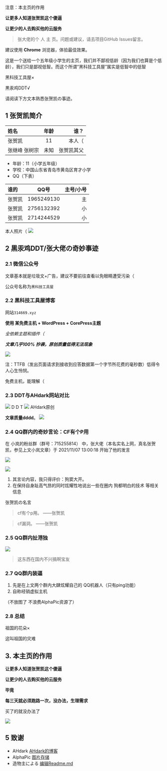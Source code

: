 注意：本主页的作用

**让更多人知道张贺凯这个傻逼**

**让更少的人去购买他的云服务**
>张大佬的个 人 主 页。问题或建议，请去项目GitHub Issues留言。

建议使用 **Chrome** 浏览器，体验最佳效果。

这是一个送给一个五年级小学生的主页，我们并不鄙视低龄（因为我们也算是个低龄），我们只是鄙视低智。而这个所谓“黑科技工具屋”属实是低智中的低智

黑科技工具屋×

黒汞鸡DDT√

请阅读下方文本熟悉张贺凯の事迹。

## 1 张贺凯简介
| 姓名   | 年龄 |     谁？ |
| :----- | :--: | -------: |
| 张贺凯 |  11  |本人（|
| 张继峰 张树宗 |  未知  | 张贺凯其父 |


- 年龄：11（小学五年级）
- 学校：中国山东省青岛市黄岛区育才小学
- QQ（下表）

| 谁的  | QQ号 |     主号/小号 |
| :----- | :--: | -------: |
| 张贺凯 |  1965249130  |主|
| 张贺凯 |  2756132392  | 小 |
| 张贺凯 |  2714244529  | 小 |


本人照片（
![](https://q3.a1pic.cn/2022/02/09/MUdy.png)

## 2 黒汞鸡DDT/张大佬の奇妙事迹

### 2.1 微信公众号

文章基本就是垃圾文+广告，建议不要前往查看以免眼睛遭受污染（

公众号名称为`黑科技工具屋`



### 2.2 黑科技工具屋博客

网站`314669.xyz`

**使用 某免费主机 + WordPress + CorePress主题**

*全依赖主题和插件（*

***文章几乎100% 抄袭，原创质量低得无法现象***

![](https://q3.a1pic.cn/2022/02/09/Mqv7.webp)

注：TTFB（发出页面请求到接收到应答数据第一个字节所花费的毫秒数）低得令人心生怜悯。

免费主机，能理解（

### 2.3 DDT与AHdark网站对比
![](https://q3.a1pic.cn/2022/02/09/Mqv7.webp)
D D T
![](https://q3.a1pic.cn/2022/02/09/MRZT.webp)
AHdark原创


**文章质量dddd**。
![](https://q3.a1pic.cn/2022/02/09/Mc2I.webp)
### 2.4 QQ群内的奇妙言论：CF有个P用

在 小岚的粉丝群（群号：715255814） 中，张大佬（本名实名上网，真名张贺凯，参见上文小岚文章）于 2021/11/07 13:00:18 开始了他的发言




![](https://q3.a1pic.cn/2022/02/09/MsHt.webp)

![](https://q3.a1pic.cn/2022/02/09/MQ93.webp)

1. 其言论内容，我只得评价：狗窦大开。
2. 在保持自身趾高气昂的同时炫耀性地说出一些在圈内 狗都明白的技术 等相关信息

张贺凯の名言
> cf有个p用。 ——张贺凯

> cf漏洞。 ——张贺凯
### 2.5 QQ群内扯港独

![](https://q3.a1pic.cn/2022/02/09/M251.webp)

> 这东西在国内不兴搞啊宝友



### 2.7 QQ群内装逼

1. 先是在上文两个群内大肆炫耀自己的 QQ机器人（只有ping功能）
2. 自称经销虚拟主机

（不放图了 不浪费AlphaPic资源了）

### 2.8 总结

祖国的花朵×

这叫祖国的灾难
## 3. 本主页的作用

**让更多人知道张贺凯这个傻逼**

**让更少的人去购买他的云服务**

**毕竟**

**每三天就必须跑路一次，没办法，生理需求**

买了的就没办法了

![](https://xxb-dev.cn/wp-content/uploads/2022/02/CEMOH96ML_FBFF1GVWD2.jpg)

## 5 致谢

* AHdark [AHdark的博客](https://ahdark.com/live/1240.shtml "事情经过")
* AlphaPic [图片存储](https://www.alphapic.org.cn "图片存储")
* 造物主による [编辑Readme.md](https://xxb-dev.cn "编辑の主页")

